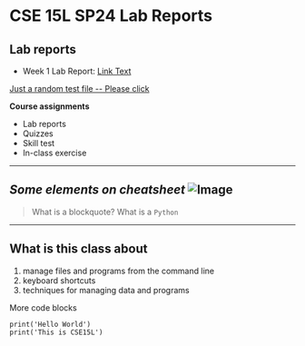 # CSE 15L SP24 Lab Reports

## Lab reports
- Week 1 Lab Report:
[Link Text](week1_lab_report.md)


<a href="random.md" title="random.md">Just a random test file -- Please click</a>

**Course assignments**
- Lab reports
- Quizzes
- Skill test
- In-class exercise
---
_Some elements on cheatsheet_
![Image](https://today.ucsd.edu/news_uploads/_social/img-primary-Geisel-UCSanDiego-ErikJepsen-090922.jpg)
---
> What is a blockquote? What is a `Python`
---
## What is this class about
1. manage files and programs from the command line
2. keyboard shortcuts
3. techniques for managing data and programs

More code blocks

```
print('Hello World')
print('This is CSE15L')
```
